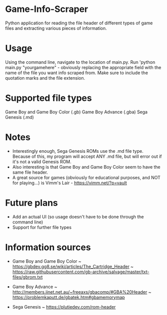 # Game-Info-Scraper
Python application for reading the file header of different types of game files and extracting various pieces of information.

# Usage
Using the command line, navigate to the location of main.py. Run 'python main.py "yourgamehere" - obviously replacing the appropriate field with the name of the file you want info scraped from. Make sure to include the quotation marks and the file extension.

# Supported file types
Game Boy and Game Boy Color (.gb)
Game Boy Advance (.gba)
Sega Genesis (.md)

# Notes
- Interestingly enough, Sega Genesis ROMs use the .md file type. Because of this, my program will accept ANY .md file, but will error out if it's not a valid Genesis ROM.
- Also interesting is that Game Boy and Game Boy Color seem to have the same file header.
- A great source for games (obviously for educational purposes, and NOT for playing...) is Vimm's Lair - https://vimm.net/?p=vault

# Future plans
- Add an actual UI (so usage doesn't have to be done through the command line)
- Support for further file types

# Information sources
- Game Boy and Game Boy Color
~ https://gbdev.gg8.se/wiki/articles/The_Cartridge_Header
~ https://raw.githubusercontent.com/gb-archive/salvage/master/txt-files/gbrom.txt

- Game Boy Advance
~ http://members.iinet.net.au/~freeaxs/gbacomp/#GBA%20Header
~ https://problemkaputt.de/gbatek.htm#gbamemorymap

- Sega Genesis
~ https://plutiedev.com/rom-header
